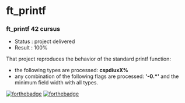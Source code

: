 # ft_printf
### ft_printf 42 cursus

- Status : project delivered
- Result : 100%

That project reproduces the behavior of the standard printf function:
* the following types are processed: **cspdiuxX%**
* any combination of the following flags are processed: **'-0.*'** and the minimum field width with all types.


[![forthebadge](https://forthebadge.com/images/badges/made-with-c.svg)](https://forthebadge.com)
[![forthebadge](https://forthebadge.com/images/badges/powered-by-coffee.svg)](https://forthebadge.com)
